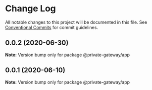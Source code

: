 # Change Log

All notable changes to this project will be documented in this file.
See [Conventional Commits](https://conventionalcommits.org) for commit guidelines.

## 0.0.2 (2020-06-30)

**Note:** Version bump only for package @private-gateway/app

## 0.0.1 (2020-06-10)

**Note:** Version bump only for package @private-gateway/app
